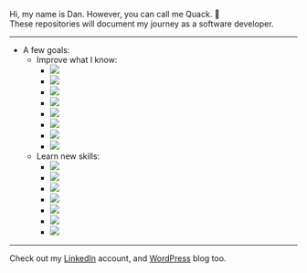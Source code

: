 Hi, my name is Dan. However, you can call me Quack. :duck:  
These repositories will document my journey as a software developer.

---

- A few goals:
  - Improve what I know:
    - ![](https://img.shields.io/badge/code-Java-informational?style=flat&logo=java)
    - ![](https://img.shields.io/badge/code-Python-informational?style=flat&logo=python)
    - ![](https://img.shields.io/badge/code-JavaScript-informational?style=flat&logo=javascript)
    - ![](https://img.shields.io/badge/db-SQL-informational?style=flat&logo=oracle)
    - ![](https://img.shields.io/badge/db-MongoDB-informational?style=flat&logo=mongodb)
    - ![](https://img.shields.io/badge/code-C-informational?style=flat&logo=c)
    - ![](https://img.shields.io/badge/shell-Bash-informational?style=flat&logo=gnu-bash)
    - ![](https://img.shields.io/badge/os-Kali%20Linux-informational?style=flat&logo=kali-linux)
  - Learn new skills:
    - ![](https://img.shields.io/badge/code-node.js-informational?style=flat&logo=node.js)
    - ![](https://img.shields.io/badge/code-Angular-informational?style=flat&logo=angular)
    - ![](https://img.shields.io/badge/code-C%2B%2B-informational?style=flat&logo=c%2B%2B)
    - ![](https://img.shields.io/badge/code-C%23-informational?style=flat&logo=c-sharp)
    - ![](https://img.shields.io/badge/cloud-AWS-informational?style=flat&logo=amazon-aws)
    - ![](https://img.shields.io/badge/cloud-Azure-informational?style=flat&logo=microsoft-azure)
    - ![](https://img.shields.io/badge/tool-Kubernetes-informational?style=flat&logo=kubernetes)

---

Check out my [LinkedIn](https://www.linkedin.com/in/quackovrflow/) account, and [WordPress](https://quackovrflow.wordpress.com) blog too.
